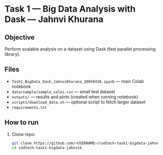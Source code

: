 # Task 1 — Big Data Analysis with Dask — Jahnvi Khurana

## Objective
Perform scalable analysis on a dataset using Dask (fast parallel processing library).

## Files
- `Task1_BigData_Dask_JahnviKhurana_20050430.ipynb` — main Colab notebook
- `data/sample/sample_sales.csv` — small test dataset
- `outputs/` — results and plots (created when running notebook)
- `scripts/download_data.sh` — optional script to fetch larger dataset
- `requirements.txt`

## How to run
1. Clone repo:
   ```bash
   git clone https://github.com/<USERNAME>/codtech-task1-bigdata-jahnvik.git
   cd codtech-task1-bigdata-jahnvik
